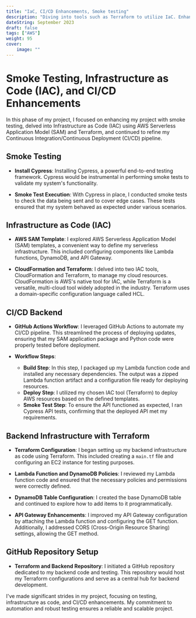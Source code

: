 ```yaml
---
title: "IaC, CI/CD Enhancements, Smoke testing"
description: "Diving into tools such as Terraform to utilize IaC. Enhancing CI/CD pipeline and testing."
dateString: September 2023
draft: false
tags: ["AWS"]
weight: 95
cover:
    image: ""
---
```


# Smoke Testing, Infrastructure as Code (IAC), and CI/CD Enhancements

In this phase of my project, I focused on enhancing my project with smoke testing, delved into Infrastructure as Code (IAC) using AWS Serverless Application Model (SAM) and Terraform, and continued to refine my Continuous Integration/Continuous Deployment (CI/CD) pipeline.

## Smoke Testing

- **Install Cypress**: Installing Cypress, a powerful end-to-end testing framework. Cypress would be instrumental in performing smoke tests to validate my system's functionality.

- **Smoke Test Execution**: With Cypress in place, I conducted smoke tests to check the data being sent and to cover edge cases. These tests ensured that my system behaved as expected under various scenarios.

## Infrastructure as Code (IAC)

- **AWS SAM Template**: I explored AWS Serverless Application Model (SAM) templates, a convenient way to define my serverless infrastructure. This included configuring components like Lambda functions, DynamoDB, and API Gateway.

- **CloudFormation and Terraform**: I delved into two IAC tools, CloudFormation and Terraform, to manage my cloud resources. CloudFormation is AWS's native tool for IAC, while Terraform is a versatile, multi-cloud tool widely adopted in the industry. Terraform uses a domain-specific configuration language called HCL.

## CI/CD Backend

- **GitHub Actions Workflow**: I leveraged GitHub Actions to automate my CI/CD pipeline. This streamlined the process of deploying updates, ensuring that my SAM application package and Python code were properly tested before deployment.

- **Workflow Steps**:
   - **Build Step**: In this step, I packaged up my Lambda function code and installed any necessary dependencies. The output was a zipped Lambda function artifact and a configuration file ready for deploying resources.
   - **Deploy Step**: I utilized my chosen IAC tool (Terraform) to deploy AWS resources based on the defined templates.
   - **Smoke Test Step**: To ensure the API functioned as expected, I ran Cypress API tests, confirming that the deployed API met my requirements.

## Backend Infrastructure with Terraform

- **Terraform Configuration**: I began setting up my backend infrastructure as code using Terraform. This included creating a `main.tf` file and configuring an EC2 instance for testing purposes.

- **Lambda Function and DynamoDB Policies**: I reviewed my Lambda function code and ensured that the necessary policies and permissions were correctly defined.

- **DynamoDB Table Configuration**: I created the base DynamoDB table and continued to explore how to add items to it programmatically.

- **API Gateway Enhancements**: I improved my API Gateway configuration by attaching the Lambda function and configuring the GET function. Additionally, I addressed CORS (Cross-Origin Resource Sharing) settings, allowing the GET method.

## GitHub Repository Setup

- **Terraform and Backend Repository**: I initiated a GitHub repository dedicated to my backend code and testing. This repository would host my Terraform configurations and serve as a central hub for backend development.

I've made significant strides in my project, focusing on testing, infrastructure as code, and CI/CD enhancements. My commitment to automation and robust testing ensures a reliable and scalable project.
